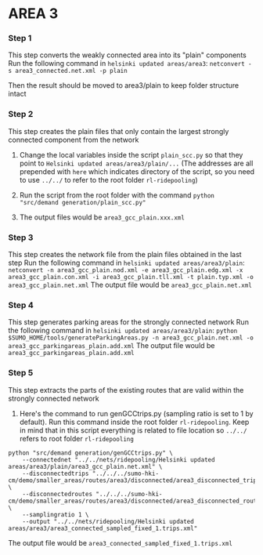 # AREA 3

### Step 1
This step converts the weakly connected area into its "plain" components
Run the following command in `helsinki updated areas/area3`:
`netconvert -s area3_connected.net.xml -p plain`

Then the result should be moved to area3/plain to keep folder structure intact

### Step 2
This step creates the plain files that only contain the largest strongly connected component from the network
1. Change the local variables inside the script `plain_scc.py` so that they point to `Helsinki updated areas/area3/plain/...` (The addresses are all prepended with `here` which indicates directory of the script, so you need to use `../../` to refer to the root folder `rl-ridepooling`)

2. Run the script from the root folder with the command `python "src/demand generation/plain_scc.py"`
3. The output files would be `area3_gcc_plain.xxx.xml`

### Step 3
This step creates the network file from the plain files obtained in the last step
Run the following command in `helsinki updated areas/area3/plain`:
`netconvert -n area3_gcc_plain.nod.xml -e area3_gcc_plain.edg.xml -x area3_gcc_plain.con.xml -i area3_gcc_plain.tll.xml -t plain.typ.xml -o area3_gcc_plain.net.xml`
The output file would be `area3_gcc_plain.net.xml`

### Step 4
This step generates parking areas for the strongly connected network
Run the following command in `helsinki updated areas/area3/plain`:
`python $SUMO_HOME/tools/generateParkingAreas.py -n area3_gcc_plain.net.xml -o area3_gcc_parkingareas_plain.add.xml`
The output file would be `area3_gcc_parkingareas_plain.add.xml`

### Step 5
This step extracts the parts of the existing routes that are valid within the strongly connected network
1. Here's the command to run genGCCtrips.py (sampling ratio is set to 1 by default). Run this command inside the root folder `rl-ridepooling`. Keep in mind that in this script everything is related to file location so `../../` refers to root folder `rl-ridepooling`

```
python "src/demand generation/genGCCtrips.py" \
    --connectednet "../../nets/ridepooling/Helsinki updated areas/area3/plain/area3_gcc_plain.net.xml" \
    --disconnectedtrips "../../../sumo-hki-cm/demo/smaller_areas/routes/area3/disconnected/area3_disconnected_trips.rou.xml" \
    --disconnectedroutes "../../../sumo-hki-cm/demo/smaller_areas/routes/area3/disconnected/area3_disconnected_routes.rou.xml" \
    --samplingratio 1 \
    --output "../../nets/ridepooling/Helsinki updated areas/area3/area3_connected_sampled_fixed_1.trips.xml"
```
The output file would be `area3_connected_sampled_fixed_1.trips.xml`